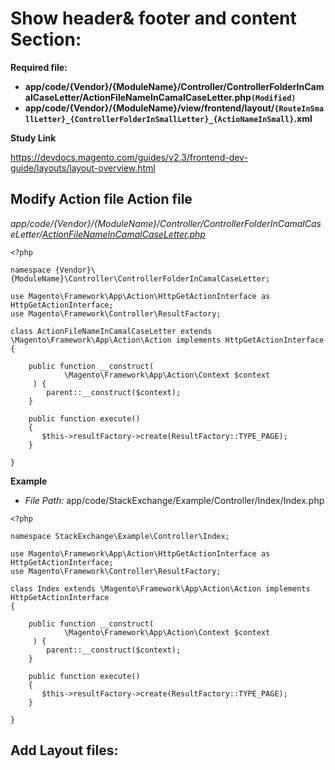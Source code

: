 
# Show header& footer and content Section:


**Required file:**

- **app/code/{Vendor}/{ModuleName}/Controller/ControllerFolderInCamalCaseLetter/ActionFileNameInCamalCaseLetter.php`(Modified)`**
- **app/code/{Vendor}/{ModuleName}/view/frontend/layout/`{RouteInSmallLetter}_{ControllerFolderInSmallLetter}_{ActioNameInSmall}`.xml**

 **Study Link**
 
https://devdocs.magento.com/guides/v2.3/frontend-dev-guide/layouts/layout-overview.html
 

 ## Modify Action file Action file
 
  *app/code/{Vendor}/{ModuleName}/Controller/ControllerFolderInCamalCaseLetter/[ActionFileNameInCamalCaseLetter.php](https://github.com/devamitbera/magento2-module-stucture/blob/master/2.Create-frontend-url.md#action-file)*
```
<?php

namespace {Vendor}\{ModuleName}\Controller\ControllerFolderInCamalCaseLetter;

use Magento\Framework\App\Action\HttpGetActionInterface as HttpGetActionInterface;
use Magento\Framework\Controller\ResultFactory;

class ActionFileNameInCamalCaseLetter extends \Magento\Framework\App\Action\Action implements HttpGetActionInterface
{
    
    public function __construct(
            \Magento\Framework\App\Action\Context $context
     ) {
        parent::__construct($context);
    }

    public function execute() 
    {
       $this->resultFactory->create(ResultFactory::TYPE_PAGE);
    }

}
```
**Example**

- *File Path:* app/code/StackExchange/Example/Controller/Index/Index.php
```
<?php

namespace StackExchange\Example\Controller\Index;

use Magento\Framework\App\Action\HttpGetActionInterface as HttpGetActionInterface;
use Magento\Framework\Controller\ResultFactory;

class Index extends \Magento\Framework\App\Action\Action implements HttpGetActionInterface
{
    
    public function __construct(
            \Magento\Framework\App\Action\Context $context
     ) {
        parent::__construct($context);
    }

    public function execute() 
    {
       $this->resultFactory->create(ResultFactory::TYPE_PAGE);
    }

}
```

## Add Layout files:

